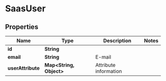 

# SaasUser


## Properties

| Name | Type | Description | Notes |
|------------ | ------------- | ------------- | -------------|
|**id** | **String** |  |  |
|**email** | **String** | E-mail |  |
|**userAttribute** | **Map&lt;String, Object&gt;** | Attribute information  |  |



